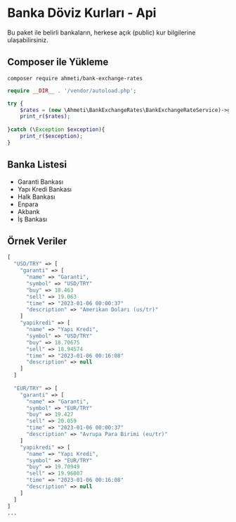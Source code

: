 # Banka Döviz Kurları - Api
Bu paket ile belirli bankaların, herkese açık (public) kur bilgilerine ulaşabilirsiniz.

## Composer ile Yükleme
```
composer require ahmeti/bank-exchange-rates
```

```php
require __DIR__ . '/vendor/autoload.php';

try {
    $rates = (new \Ahmeti\BankExchangeRates\BankExchangeRateService)->get();
    print_r($rates);
    
}catch (\Exception $exception){
    print_r($exception);
}
```

## Banka Listesi
- Garanti Bankası
- Yapı Kredi Bankası
- Halk Bankası
- Enpara
- Akbank
- İş Bankası

## Örnek Veriler

```php
[
  "USD/TRY" => [
    "garanti" => [
      "name" => "Garanti",
      "symbol" => "USD/TRY"
      "buy" => 18.463
      "sell" => 19.063
      "time" => "2023-01-06 00:00:37"
      "description" => "Amerikan Doları (us/tr)"
    ]
    "yapikredi" => [
      "name" => "Yapı Kredi",
      "symbol" => "USD/TRY"
      "buy" => 18.70675
      "sell" => 18.94574
      "time" => "2023-01-06 00:16:08"
      "description" => null
    ]
  ]
  
  "EUR/TRY" => [
    "garanti" => [
      "name" => "Garanti",
      "symbol" => "EUR/TRY"
      "buy" => 19.427
      "sell" => 20.059
      "time" => "2023-01-06 00:00:37"
      "description" => "Avrupa Para Birimi (eu/tr)"
    ]
    "yapikredi" => [
      "name" => "Yapı Kredi",
      "symbol" => "EUR/TRY"
      "buy" => 19.70949
      "sell" => 19.96007
      "time" => "2023-01-06 00:16:08"
      "description" => null
    ]
  ]
]
...
```